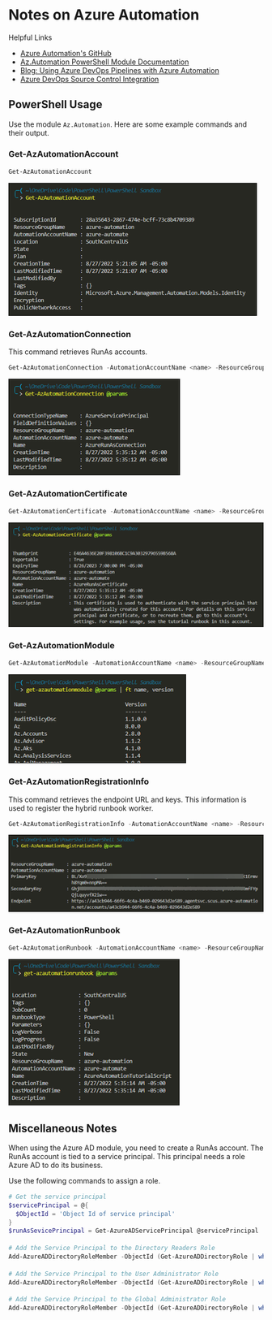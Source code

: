 # Notes on Azure Automation
Helpful Links
- [Azure Automation's GitHub](https://github.com/azureautomation)
- [Az.Automation PowerShell Module Documentation](https://docs.microsoft.com/en-us/powershell/module/az.automation/?view=azps-8.2.0)
- [Blog: Using Azure DevOps Pipelines with Azure Automation](https://www.miru.ch/using-azure-devops-pipelines-with-azure-automation/) 
- [Azure DevOps Source Control Integration](https://docs.microsoft.com/en-us/azure/automation/source-control-integration)

## PowerShell Usage
Use the module `Az.Automation`.  Here are some example commands and their output.

### Get-AzAutomationAccount
```powershell
Get-AzAutomationAccount
```
![](img/2022-08-27-05-30-05.png)

### Get-AzAutomationConnection
This command retrieves RunAs accounts.
```powershell
Get-AzAutomationConnection -AutomationAccountName <name> -ResourceGroupName <name>
```
![](img/2022-08-27-05-45-27.png)

### Get-AzAutomationCertificate
```powershell
Get-AzAutomationCertificate -AutomationAccountName <name> -ResourceGroupName <name>
```
![](img/2022-08-27-05-52-15.png)

### Get-AzAutomationModule
```powershell
Get-AzAutomationModule -AutomationAccountName <name> -ResourceGroupName <name>
```
![](img/2022-08-27-05-54-50.png)

### Get-AzAutomationRegistrationInfo
This command retrieves the endpoint URL and keys.  This information is used to register the hybrid runbook worker.
```powershell
Get-AzAutomationRegistrationInfo -AutomationAccountName <name> -ResourceGroupName <name>
```
![](img/2022-08-27-06-00-45.png)

### Get-AzAutomationRunbook
```powershell
Get-AzAutomationRunbook -AutomationAccountName <name> -ResourceGroupName <name>
```
![](img/2022-08-27-06-02-40.png)



## Miscellaneous Notes
When using the Azure AD module, you need to create a RunAs account.  The RunAs account is tied to a service principal.  This principal needs a role Azure AD to do its business.

Use the following commands to assign a role.

```powershell
# Get the service principal
$servicePrincipal = @{
  $ObjectId = 'Object Id of service principal'
}
$runAsSevicePrincipal = Get-AzureADServicePrincipal @servicePrincipal

# Add the Service Principal to the Directory Readers Role
Add-AzureADDirectoryRoleMember -ObjectId (Get-AzureADDirectoryRole | where-object {$_.DisplayName -eq "Directory Readers"}).Objectid -RefObjectId $runAsServicePrincipal.ObjectId

# Add the Service Principal to the User Administrator Role
Add-AzureADDirectoryRoleMember -ObjectId (Get-AzureADDirectoryRole | where-object {$_.DisplayName -eq "User Account Administrator"}).Objectid -RefObjectId $aaAadUser.ObjectId

# Add the Service Principal to the Global Administrator Role
Add-AzureADDirectoryRoleMember -ObjectId (Get-AzureADDirectoryRole | where-object {$_.DisplayName -eq "Company Administrator"}).Objectid -RefObjectId $runAsServicePrincipal.ObjectId
```